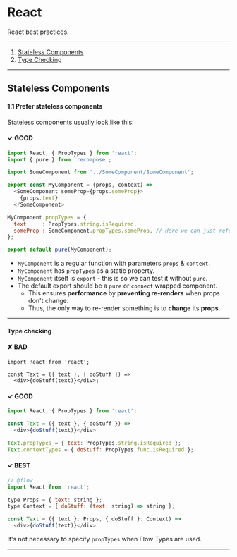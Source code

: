 # React

React best practices.

---

1. [Stateless Components](#stateless-components)
2. [Type Checking](#type-checking)

---

## Stateless Components

#### 1.1 Prefer stateless components

Stateless components usually look like this:

#### ✓ GOOD

```js
import React, { PropTypes } from 'react';
import { pure } from 'recompose';

import SomeComponent from '../SomeComponent/SomeComponent';

export const MyComponent = (props, context) =>
  <SomeComponent someProp={props.someProp}>
    {props.text}
  </SomeComponent>

MyComponent.propTypes = {
  text     : PropTypes.string.isRequired,
  someProp : SomeComponent.propTypes.someProp, // Here we can just reference instead of duplicate
};

export default pure(MyComponent);
```

- `MyComponent` is a regular function with parameters `props` & `context`.
- `MyComponent` has `propTypes` as a static property.
- `MyComponent` itself is `export` - this is so we can test it without `pure`.
- The default export should be a `pure` or `connect` wrapped component.
  - This ensures **performance** by **preventing re-renders** when props don't change.
  - Thus, the only way to re-render something is to **change** its **props**.

---

#### Type checking

#### ✘ BAD

```
import React from 'react';

const Text = ({ text }, { doStuff }) =>
  <div>{doStuff(text)}</div>;
```

#### ✓ GOOD

```js
import React, { PropTypes } from 'react';

const Text = ({ text }, { doStuff }) =>
  <div>{doStuff(text)}</div>

Text.propTypes = { text: PropTypes.string.isRequired };
Text.contextTypes = { doStuff: PropTypes.func.isRequired };
```

#### ✓ BEST

```js
// @flow
import React from 'react';

type Props = { text: string };
type Context = { doStuff: (text: string) => string };

const Text = ({ text }: Props, { doStuff }: Context) =>
  <div>{doStuff(text)}</div>

```

It's not necessary to specify `propTypes` when Flow Types are used.


---
